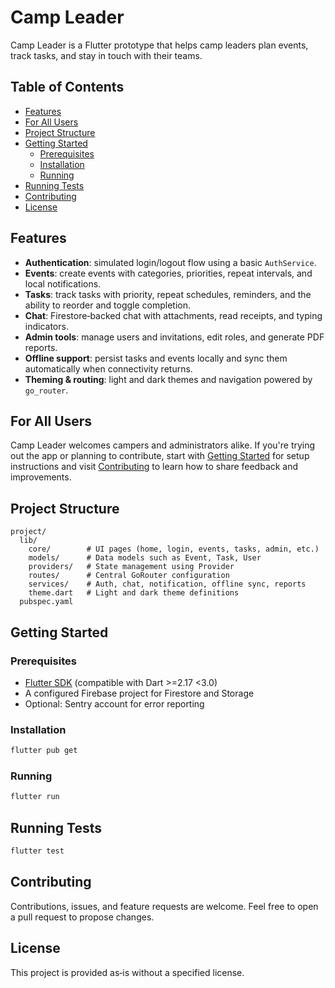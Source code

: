 # Camp Leader

Camp Leader is a Flutter prototype that helps camp leaders plan events, track tasks, and stay in touch with their teams.

## Table of Contents
- [Features](#features)
- [For All Users](#for-all-users)
- [Project Structure](#project-structure)
- [Getting Started](#getting-started)
  - [Prerequisites](#prerequisites)
  - [Installation](#installation)
  - [Running](#running)
- [Running Tests](#running-tests)
- [Contributing](#contributing)
- [License](#license)

## Features
- **Authentication**: simulated login/logout flow using a basic `AuthService`.
- **Events**: create events with categories, priorities, repeat intervals, and local notifications.
- **Tasks**: track tasks with priority, repeat schedules, reminders, and the ability to reorder and toggle completion.
- **Chat**: Firestore‑backed chat with attachments, read receipts, and typing indicators.
- **Admin tools**: manage users and invitations, edit roles, and generate PDF reports.
- **Offline support**: persist tasks and events locally and sync them automatically when connectivity returns.
- **Theming & routing**: light and dark themes and navigation powered by `go_router`.

## For All Users
Camp Leader welcomes campers and administrators alike. If you're trying out the app or planning to contribute, start with [Getting Started](#getting-started) for setup instructions and visit [Contributing](#contributing) to learn how to share feedback and improvements.

## Project Structure
```
project/
  lib/
    core/        # UI pages (home, login, events, tasks, admin, etc.)
    models/      # Data models such as Event, Task, User
    providers/   # State management using Provider
    routes/      # Central GoRouter configuration
    services/    # Auth, chat, notification, offline sync, reports
    theme.dart   # Light and dark theme definitions
  pubspec.yaml
```

## Getting Started

### Prerequisites
- [Flutter SDK](https://flutter.dev) (compatible with Dart >=2.17 <3.0)
- A configured Firebase project for Firestore and Storage
- Optional: Sentry account for error reporting

### Installation
```bash
flutter pub get
```

### Running
```bash
flutter run
```

## Running Tests
```bash
flutter test
```

## Contributing
Contributions, issues, and feature requests are welcome. Feel free to open a pull request to propose changes.

## License
This project is provided as‑is without a specified license.
